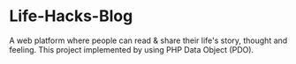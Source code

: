 # Life-Hacks-Blog
A web platform where people can read &amp; share their life's story, thought and feeling. This project implemented by using PHP Data Object (PDO).
